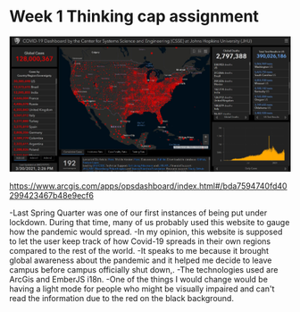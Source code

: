 # Week 1 Thinking cap assignment

<img src="pics/Screenshot.jpg" width="1000px">

https://www.arcgis.com/apps/opsdashboard/index.html#/bda7594740fd40299423467b48e9ecf6


-Last Spring Quarter was one of our first instances of being put under lockdown. During that time, many of us probably used this website to gauge how the pandemic would spread.
-In my opinion, this website is supposed to let the user keep track of how Covid-19 spreads in their own regions compared to the rest of the world.
-It speaks to me because it brought global awareness about the pandemic and it helped me decide to leave campus before campus officially shut down,.
-The technologies used are ArcGis and EmberJS i18n.
-One of the things I would change would be having a light mode for people who might be visually impaired and can't read the information due to the red on the black background.
